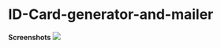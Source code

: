 # ID-Card-generator-and-mailer
**Screenshots**
<img src = "https://user-images.githubusercontent.com/55442850/136698958-74f81b52-b9e2-44fe-979e-1afaeeca60be.png">

